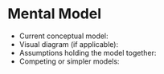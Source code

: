 # Mental Model

- Current conceptual model:
- Visual diagram (if applicable):
- Assumptions holding the model together:
- Competing or simpler models:
